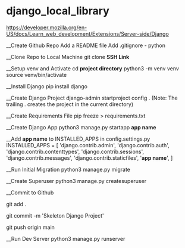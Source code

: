 # django_local_library
https://developer.mozilla.org/en-US/docs/Learn_web_development/Extensions/Server-side/Django

__Create Github Repo
Add a README file
Add .gitignore - python

__Clone Repo to Local Machine
git clone **SSH Link**

__Setup venv and Activate
cd **project directory**
python3 -m venv venv
source venv/bin/activate

__Install Django
pip install django

__Create Django Project
django-admin startproject config .
(Note: The trailing . creates the project in the current directory)

__Create Requirements File
pip freeze > requirements.txt

__Create Django App
python3 manage.py startapp **app name**

__Add **app name** to INSTALLED_APPS in config.settings.py
INSTALLED_APPS = [
    'django.contrib.admin',
    'django.contrib.auth',
    'django.contrib.contenttypes',
    'django.contrib.sessions',
    'django.contrib.messages',
    'django.contrib.staticfiles',
    '**app name**',
]

__Run Initial Migration
python3 manage.py migrate

__Create Superuser
python3 manage.py createsuperuser

__Commit to Github

git add .

git commit -m 'Skeleton Django Project'

git push origin main

__Run Dev Server
python3 manage.py runserver